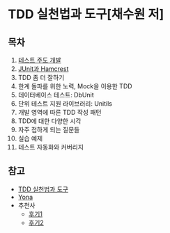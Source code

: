 TDD 실천법과 도구[채수원 저]
======================

## 목차
1. [테스트 주도 개발](https://github.com/nara1030/TDD/blob/master/docs/%ED%85%8C%EC%8A%A4%ED%8A%B8%20%EC%A3%BC%EB%8F%84%20%EA%B0%9C%EB%B0%9C.md)
2. [JUnit과 Hamcrest]()
3. TDD 좀 더 잘하기
4. 한계 돌파를 위한 노력, Mock을 이용한 TDD
5. 데이터베이스 테스트: DbUnit
6. 단위 테스트 지원 라이브러리: Unitils
7. 개발 영역에 따른 TDD 작성 패턴
8. TDD에 대한 다양한 시각
9. 자주 접하게 되는 질문들
10. 실습 예제
11. 테스트 자동화와 커버리지

## 참고
+ [TDD 실천법과 도구](https://repo.yona.io/doortts/blog/issue/1)
+ [Yona](https://yona.io/)
+ 추천사
	+ [후기1](http://toby.epril.com/?p=1057)
	+ [후기2](https://devyongsik.tistory.com/311)